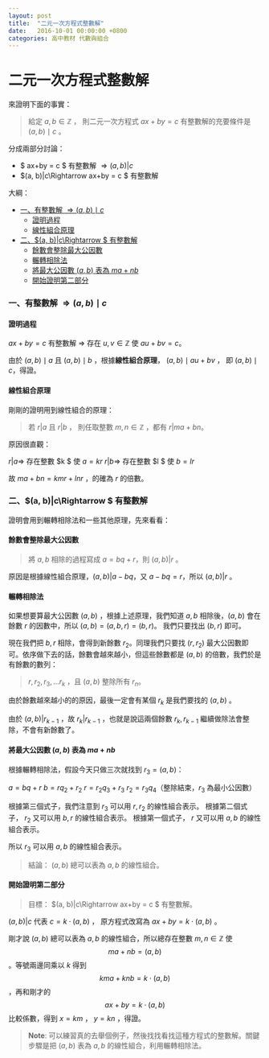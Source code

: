 ```yaml
---
layout: post
title:  "二元一次方程式整數解"
date:   2016-10-01 00:00:00 +0800
categories: 高中教材 代數與組合
---
```


二元一次方程式整數解
===================


來證明下面的事實：

>  給定 $a, b \in \mathbb{Z}$ ， 則二元一次方程式 $ax+by = c$ 有整數解的充要條件是 $(a, b) \mid c$ 。

分成兩部分討論：

- $ ax+by = c $ 有整數解 $\Rightarrow (a, b)|c$
- $(a, b)|c\Rightarrow ax+by = c $ 有整數解

大綱：

<!-- TOC -->

- [一、有整數解 $\Rightarrow (a, b)\mid c$](#一有整數解-\rightarrow-a-b\mid-c)
    - [證明過程](#證明過程)
    - [線性組合原理](#線性組合原理)
- [二、$(a, b)|c\Rightarrow $ 有整數解](#二a-bc\rightarrow--有整數解)
    - [餘數會整除最大公因數](#餘數會整除最大公因數)
    - [輾轉相除法](#輾轉相除法)
    - [將最大公因數 $(a, b)$ 表為 $ma+nb$](#將最大公因數-a-b-表為-manb)
    - [開始證明第二部分](#開始證明第二部分)

<!-- /TOC -->


### 一、有整數解 $\Rightarrow (a, b)\mid c$

#### 證明過程

$ax+by=c$ 有整數解 $\Rightarrow$ 存在 $u, v \in \mathbb{Z}$ 使 $au+bv=c$。

由於 $(a, b)\mid a$ 且 $(a, b)\mid b$ ，根據**線性組合原理**， $(a, b)\mid au+bv$ ， 即 $(a, b)\mid c$，得證。

#### 線性組合原理

剛剛的證明用到線性組合的原理：

> 若 $r|a$ 且 $r|b$ ， 則任取整數 $m, n \in \mathbb{Z}$ ，都有 $r|ma+bn$。

原因很直觀：

$r|a \Rightarrow$ 存在整數 $k $ 使 $a = kr$
$r|b \Rightarrow$ 存在整數 $l $ 使 $b = lr$

故 $ma+bn = kmr+lnr$ ，的確為 $r$ 的倍數。

### 二、$(a, b)|c\Rightarrow $ 有整數解

證明會用到輾轉相除法和一些其他原理，先來看看：

#### 餘數會整除最大公因數

> 將 $a, b$ 相除的過程寫成 $a=bq+r$，則 $(a, b) | r$ 。

原因是根據線性組合原理，$(a, b)|a-bq$，又 $a-bq=r$，所以 $(a, b)|r$ 。

#### 輾轉相除法

如果想要算最大公因數 $(a, b)$ ，根據上述原理，我們知道 $a, b$ 相除後，$(a, b)$ 會在餘數 $r$ 的因數中，所以 $(a, b)=(a, b, r)=(b, r)$。 我們只要找出 $(b, r)$ 即可。

現在我們把 $b, r$ 相除，會得到新餘數 $r_2$。同理我們只要找 $(r, r_2)$ 最大公因數即可。依序做下去的話，餘數會越來越小，但這些餘數都是 $(a, b)$ 的倍數，我們於是有餘數的數列：

> $r, r_2, r_3, ... r_k$ ，且 $(a, b)$ 整除所有 $r_n$。

由於餘數越來越小的的原因，最後一定會有某個 $r_k$ 是我們要找的 $(a, b)$ 。 

由於 $(a, b)|r_{k-1}$ ，故 $r_k | r_{k-1}$ ，也就是說這兩個餘數 $r_k , r_{k-1}$ 繼續做除法會整除，不會有新餘數了。

#### 將最大公因數 $(a, b)$ 表為 $ma+nb$

根據輾轉相除法，假設今天只做三次就找到 $r_3=(a, b)$：

$a = bq + r$ 
$b = rq_2 + r_2$
$r = r_2q_3 + r_3$
$r_2 = r_3q_4$（整除結束，$r_3$ 為最小公因數）

根據第三個式子，我們注意到  $r_3$ 可以用 $r, r_2$ 的線性組合表示。
根據第二個式子， $r_2$ 又可以用 $b, r$ 的線性組合表示。
根據第一個式子， $r$ 又可以用 $a, b$ 的線性組合表示。

所以 $r_3$ 可以用 $a, b$ 的線性組合表示。

> 結論： $(a, b)$ 總可以表為 $a, b$ 的線性組合。

#### 開始證明第二部分

> 目標： $(a, b)|c\Rightarrow ax+by = c $ 有整數解。

$(a, b)|c$ 代表 $c = k\cdot (a, b)$ ， 原方程式改寫為 $ax+by = k\cdot (a, b)$ 。

剛才說 $(a, b)$ 總可以表為 $a, b$ 的線性組合，所以總存在整數 $m, n \in \mathbb{Z}$ 使 $$ma+nb=(a, b)$$。等號兩邊同乘以 $k$ 得到 $$kma+knb=k\cdot (a, b)$$，再和剛才的 $$ax+by = k\cdot (a, b)$$ 比較係數，得到 $x=km$ ， $y=kn$ ，得證。

> **Note**: 可以練習真的去舉個例子，然後找找看找這種方程式的整數解。關鍵步驟是把 $(a, b)$ 表為 $a, b$ 的線性組合，利用輾轉相除法。